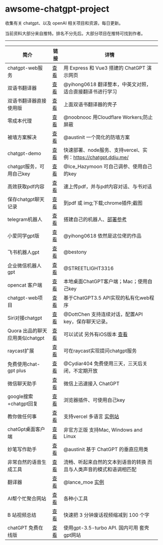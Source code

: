 # awsome-chatgpt-project
  
收集有关 chatgpt、以及 openAI 相关项目和资源，每日更新。

当前资料大部分来自推特。排名不分先后。大部分项目在推特可找到作者。

---

| 简介 | 链接 | 详情 |
|-------- | ----- | ----- |
|chatgpt-web服务| [查看](https://github.com/Chanzhaoyu/chatgpt-web) |用 Express 和 Vue3 搭建的 ChatGPT 演示网页 |
|双语书翻译器| [查看](https://github.com/yihong0618/bilingual_book_maker) | @yihong0618 翻译整本，中英文对照，适合直接翻译书进行学习 |
| 双语书翻译器直接使用版| [查看](https://goldengrape-bilingual-book-maker-streamlit-app-x7nhof.streamlit.app/) |上面双语书翻译器的壳子 | @goldengrape |
|零成本代理 | [查看](https://github.com/noobnooc/noobnooc/discussions/9) | @noobnooc 用Cloudflare Workers;防止屏蔽|
|被墙方案解决| [查看](https://twitter.com/austinit/status/1631828048843771904)| @austinit  一个简化的防墙方案|
|chatgpt-demo | [查看](https://github.com/ddiu8081/chatgpt-demo) | 快速部署、node服务、支持vercel、实例：https://chatgpt.ddiu.me/ |
|chatgpt服务，可用自己key | [查看](https://ai.okmiku.com/chat/)  |@Ice_Hazymoon 可自己调参、使用自己的key|
|高效获取pdf内容|[查看](https://www.chatpdf.com/) | 速上传pdf，并与pdf内容对话、与书对话 |
|保存chatgpt聊天记录|[查看](https://github.com/liady/ChatGPT-pdf) | 到pdf 或 img;下载;chrome插件;截图|
|telegram机器人 | [查看](https://github.com/karfly/chatgpt_telegram_bot) | 搭建自己的机器人、[部署参考](https://twitter.com/tufook/status/1632099875306504192) |
|小爱同学gpt版|[查看](https://github.com/yihong0618/xiaogpt) | @yihong0618 依然是这位佬的作品|
|飞书机器人gpt|[查看](https://github.com/bestony/ChatGPT-Feishu)| @bestony|
|企业微信机器人gpt|[查看](https://github.com/streetlight3316/toolbox)| @STREETLIGHT3316|
|opencat 客户端| [查看](https://apps.apple.com/app/opencat/id6445999201?mt=12) | 本地桌面ChatGPT客户端；Mac；使用自己key |
|chatgpt-web项目|[查看](https://github.com/869413421/chatgpt-web)|基于ChatGPT3.5 API实现的私有化web程序|
|Siri对接chatgpt|[查看](https://github.com/Yue-Yang/ChatGPT-Siri) | @DottChen 支持连续对话，配置API key，保存聊天记录。| 
|Quora 出品的聊天应用类似chatgpt| [查看](https://poe.com/login) | 可以试试 另外有iOS版本 [查看](https://apps.apple.com/tw/app/poe-fast-helpful-ai-chat/id1640745955)|
|raycast扩展|[查看](https://github.com/abielzulio/chatgpt-raycast)|可在raycast实现提问chatgpt服务|
|免费使用chat-gpt plus| [查看](https://chat.cydiar.com/chat) |  @Cydiar404 免费使用三天，三天后关闭，不定期开放|
|微信聊天助手|[查看](https://github.com/fuergaosi233/wechat-chatgpt) |微信上迅速接入 ChatGPT |
|google搜索+chatgpt回复|[查看](https://github.com/wong2/chatgpt-google-extension)|浏览器插件、可使用自己key|
|教你做任何事|[查看](https://github.com/lvwzhen/teach-anything) |支持vercel 多语言 [实例站](https://www.teach-anything.com/)| 
|chatGpt桌面客户端|[查看](https://github.com/lencx/ChatGPT) | 非官方正版 支持Mac, Windows and Linux |
|妙笔写作助手|[查看](https://twitter.com/austinit/status/1632190640670011395)| @austinit 基于 ChatGPT 的垂直应用类|
|非常自然的语音生成工具|[查看](https://www.naturalreaders.com/online/)| 流畅、听起来自然的文本到语音的转换 而且与人类声音的模式和语调相匹配|
|翻译器| [查看](https://github.com/LanceMoe/openai-translator) | @lance_moe [实例](https://translator.lance.moe/) | 
|AI帮个忙聚合网站| [查看](https://ai-toolbox.codefuture.top/) |  各种小工具 |
|B 站视频总结|[查看](https://github.com/JimmyLv/BiliGPT)| 快速把 3 分钟废话视频缩减到 100 个字|
|chatGPT 免费在线版|[查看](https://freegpt.one/)|使用gpt-3.5-turbo API. 国内可用 套壳gpt网站|